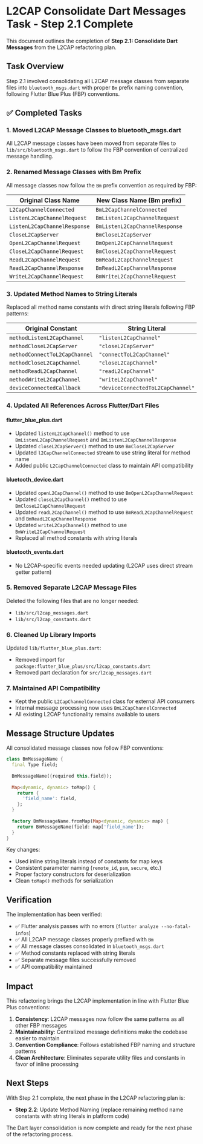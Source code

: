# L2CAP Consolidate Dart Messages Task - Step 2.1 Complete

This document outlines the completion of **Step 2.1: Consolidate Dart Messages** from the L2CAP refactoring plan.

## Task Overview

Step 2.1 involved consolidating all L2CAP message classes from separate files into `bluetooth_msgs.dart` with proper `Bm` prefix naming convention, following Flutter Blue Plus (FBP) conventions.

## ✅ Completed Tasks

### 1. **Moved L2CAP Message Classes to bluetooth_msgs.dart**

All L2CAP message classes have been moved from separate files to `lib/src/bluetooth_msgs.dart` to follow the FBP convention of centralized message handling.

### 2. **Renamed Message Classes with Bm Prefix**

All message classes now follow the `Bm` prefix convention as required by FBP:

| Original Class Name | New Class Name (Bm prefix) |
|-------------------|----------------------------|
| `L2CapChannelConnected` | `BmL2CapChannelConnected` |
| `ListenL2CapChannelRequest` | `BmListenL2CapChannelRequest` |
| `ListenL2CapChannelResponse` | `BmListenL2CapChannelResponse` |
| `CloseL2CapServer` | `BmCloseL2CapServer` |
| `OpenL2CapChannelRequest` | `BmOpenL2CapChannelRequest` |
| `CloseL2CapChannelRequest` | `BmCloseL2CapChannelRequest` |
| `ReadL2CapChannelRequest` | `BmReadL2CapChannelRequest` |
| `ReadL2CapChannelResponse` | `BmReadL2CapChannelResponse` |
| `WriteL2CapChannelRequest` | `BmWriteL2CapChannelRequest` |

### 3. **Updated Method Names to String Literals**

Replaced all method name constants with direct string literals following FBP patterns:

| Original Constant | String Literal |
|------------------|----------------|
| `methodListenL2CapChannel` | `"listenL2CapChannel"` |
| `methodCloseL2CapServer` | `"closeL2CapServer"` |
| `methodConnectToL2CapChannel` | `"connectToL2CapChannel"` |
| `methodCloseL2CapChannel` | `"closeL2CapChannel"` |
| `methodReadL2CapChannel` | `"readL2CapChannel"` |
| `methodWriteL2CapChannel` | `"writeL2CapChannel"` |
| `deviceConnectedCallback` | `"deviceConnectedToL2CapChannel"` |

### 4. **Updated All References Across Flutter/Dart Files**

#### flutter_blue_plus.dart
- Updated `listenL2CapChannel()` method to use `BmListenL2CapChannelRequest` and `BmListenL2CapChannelResponse`
- Updated `closeL2CapServer()` method to use `BmCloseL2CapServer`
- Updated `l2CapChannelConnected` stream to use string literal for method name
- Added public `L2CapChannelConnected` class to maintain API compatibility

#### bluetooth_device.dart
- Updated `openL2CapChannel()` method to use `BmOpenL2CapChannelRequest`
- Updated `closeL2CapChannel()` method to use `BmCloseL2CapChannelRequest`
- Updated `readL2CapChannel()` method to use `BmReadL2CapChannelRequest` and `BmReadL2CapChannelResponse`
- Updated `writeL2CapChannel()` method to use `BmWriteL2CapChannelRequest`
- Replaced all method constants with string literals

#### bluetooth_events.dart
- No L2CAP-specific events needed updating (L2CAP uses direct stream getter pattern)

### 5. **Removed Separate L2CAP Message Files**

Deleted the following files that are no longer needed:
- `lib/src/l2cap_messages.dart`
- `lib/src/l2cap_constants.dart`

### 6. **Cleaned Up Library Imports**

Updated `lib/flutter_blue_plus.dart`:
- Removed import for `package:flutter_blue_plus/src/l2cap_constants.dart`
- Removed part declaration for `src/l2cap_messages.dart`

### 7. **Maintained API Compatibility**

- Kept the public `L2CapChannelConnected` class for external API consumers
- Internal message processing now uses `BmL2CapChannelConnected`
- All existing L2CAP functionality remains available to users

## Message Structure Updates

All consolidated message classes now follow FBP conventions:

```dart
class BmMessageName {
  final Type field;
  
  BmMessageName({required this.field});
  
  Map<dynamic, dynamic> toMap() {
    return {
      'field_name': field,
    };
  }
  
  factory BmMessageName.fromMap(Map<dynamic, dynamic> map) {
    return BmMessageName(field: map['field_name']);
  }
}
```

Key changes:
- Used inline string literals instead of constants for map keys
- Consistent parameter naming (`remote_id`, `psm`, `secure`, etc.)
- Proper factory constructors for deserialization
- Clean `toMap()` methods for serialization

## Verification

The implementation has been verified:
- ✅ Flutter analysis passes with no errors (`flutter analyze --no-fatal-infos`)
- ✅ All L2CAP message classes properly prefixed with `Bm`
- ✅ All message classes consolidated in `bluetooth_msgs.dart`
- ✅ Method constants replaced with string literals
- ✅ Separate message files successfully removed
- ✅ API compatibility maintained

## Impact

This refactoring brings the L2CAP implementation in line with Flutter Blue Plus conventions:

1. **Consistency**: L2CAP messages now follow the same patterns as all other FBP messages
2. **Maintainability**: Centralized message definitions make the codebase easier to maintain
3. **Convention Compliance**: Follows established FBP naming and structure patterns
4. **Clean Architecture**: Eliminates separate utility files and constants in favor of inline processing

## Next Steps

With Step 2.1 complete, the next phase in the L2CAP refactoring plan is:
- **Step 2.2**: Update Method Naming (replace remaining method name constants with string literals in platform code)

The Dart layer consolidation is now complete and ready for the next phase of the refactoring process.